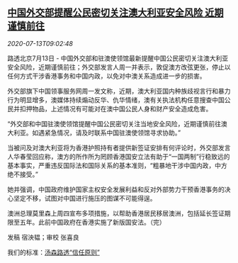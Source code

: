 <!--1594632194000-->
[中国外交部提醒公民密切关注澳大利亚安全风险 近期谨慎前往](https://cn.reuters.com/article/china-mofa-au-travel-waring-0713-idCNKCS24E0XJ)
------

<div><i>2020-07-13T09:02:48</i></div><div class="StandardArticleBody_body"><p>路透北京7月13日 - 中国外交部和驻澳使领馆最新提醒中国公民密切关注澳大利亚安全风险，近期谨慎前往；外交部发言人周一并表示，敦促澳方改弦更张，停止以任何方式干涉香港事务和中国内政，以免对中澳关系造成进一步的损害。 </p><p>外交部旗下中国领事服务网周一发文称，近期，澳大利亚国内种族歧视言行和暴力行为明显增多，澳媒体持续煽动反华、仇华情绪，澳有关执法机构任意搜查中国公民并扣押物品，上述情况有可能对在澳中国公民人身和财产安全造成危害。 </p><p>“外交部和中国驻澳使领馆提醒中国公民密切关注当地安全风险，近期谨慎前往澳大利亚。如遇紧急情况，请及时联系中国驻澳使领馆寻求协助。” </p><p>当被问及对澳大利亚将为香港护照持有者提供新签证安排有何评论时，外交部发言人华春莹回应称，澳方的所作所为罔顾香港国安立法有助于“一国两制”行稳致远的基本事实，严重违反国际法和国际关系的基本准则，“粗暴地干涉中国内政，中方绝不接受。” </p><p>她并强调，中国政府维护国家主权安全发展利益和反对外部势力干预香港事务的决心坚定不移，试图对中国进行施压的图谋不可能得逞。 </p><p>澳洲总理莫里森上周四宣布多项措施，以帮助香港居民移居澳洲，包括延长签证期限至五年。此前中国政府在香港实施了新版国安法。（完） </p><div class="Attribution_container"><div class="Attribution_attribution"><p class="Attribution_content">发稿 宿泱韫；审校 张喜良 </p></div></div><div class="StandardArticleBody_trustBadgeContainer"><span class="StandardArticleBody_trustBadgeTitle">我们的标准：</span><span class="trustBadgeUrl"><a href="https://www.thomsonreuters.cn/content/dam/openweb/documents/pdf/china/brochures/about-us-1.pdf">汤森路透“信任原则”</a></span></div></div>
